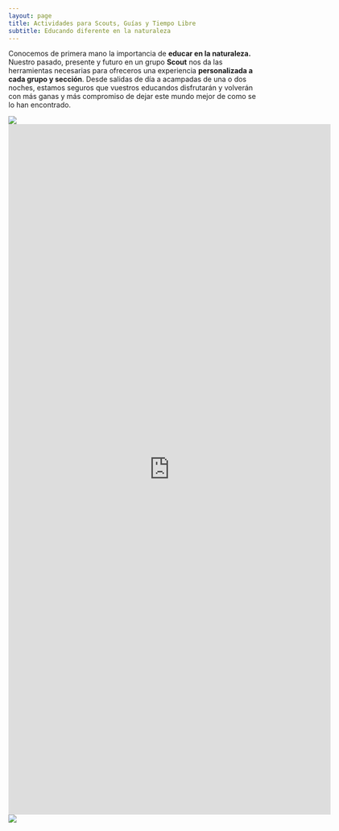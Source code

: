 ```yaml
---
layout: page
title: Actividades para Scouts, Guías y Tiempo Libre
subtitle: Educando diferente en la naturaleza
---
```


Conocemos de primera mano la importancia de **educar en la naturaleza.** Nuestro pasado, presente y futuro en un grupo **Scout** nos da las herramientas necesarias para ofreceros una experiencia **personalizada a cada grupo y sección**. Desde salidas de día a acampadas de una o dos noches, estamos seguros que vuestros educandos disfrutarán y volverán con más ganas y más compromiso de dejar este mundo mejor de como se lo han encontrado. 


<img class=img1 src="../assets/img/visitas/scout1.png"/>
<br>

<iframe src="https://docs.google.com/forms/d/e/1FAIpQLSerCJWv7CPSIce97gVE9xiEhfUPLI7iC0me3cV32FIzgUBLig/viewform?embedded=true" width="640" height="1372" frameborder="0" marginheight="0" marginwidth="0">Cargando…</iframe>

<br>
<img class=img1 src="../assets/img/visitas/scout2.png"/>







